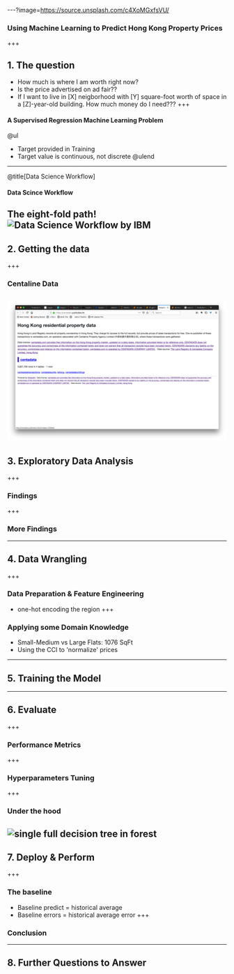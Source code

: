 ---?image=https://source.unsplash.com/c4XoMGxfsVU/
### Using Machine Learning to Predict Hong Kong Property Prices
+++
## 1. The question
* How much is where I am worth right now?  
* Is the price advertised on ad fair??
* If I want to live in [X] neigborhood with [Y] square-foot worth of space in a [Z]-year-old building. How much money do I need???
+++
#### A Supervised Regression Machine Learning Problem
@ul
* Target provided in Training
* Target value is continuous, not discrete
@ulend
---
@title[Data Science Workflow]
#### Data Scince Workflow
The eight-fold path!
![Data Science Workflow by IBM](https://developer.ibm.com/dwblog/wp-content/uploads/sites/73/WatsonExplorer-DSX-p1-768x511.png)
---
## 2. Getting the data
+++
### Centaline Data
![centaline](Projects/BeginnerDataScience/pitch/2-centadata.png)
---
## 3. Exploratory Data Analysis
+++
### Findings
+++
### More Findings
---
## 4. Data Wrangling
+++
### Data Preparation & Feature Engineering
* one-hot encoding the region
+++
### Applying some Domain Knowledge
* Small-Medium vs Large Flats: 1076 SqFt
* Using the CCI to 'normalize' prices
---
## 5. Training the Model
---
## 6. Evaluate
+++
### Performance Metrics
+++
### Hyperparameters Tuning
+++
### Under the hood
![single full decision tree in forest](data/tree.png)
---
## 7. Deploy & Perform
+++
### The baseline
* Baseline predict = historical average
* Baseline errors = historical average error
+++
### Conclusion

---
## 8. Further Questions to Answer
